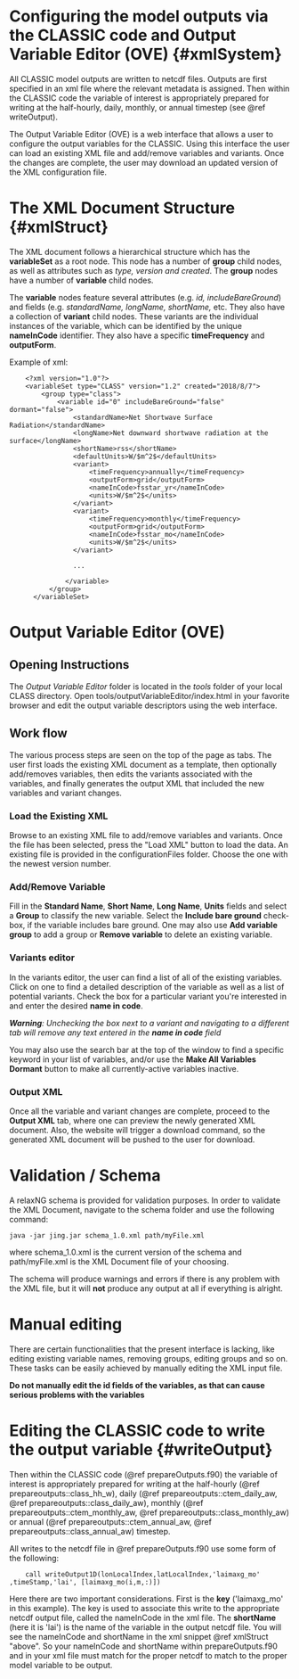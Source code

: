 Configuring the model outputs via the CLASSIC code and Output Variable Editor (OVE) {#xmlSystem}
========

All CLASSIC model outputs are written to netcdf files. Outputs are first specified in an xml file where the relevant metadata is assigned. Then within the CLASSIC code the variable of interest is appropriately prepared for writing at the half-hourly, daily, monthly, or annual timestep (see @ref writeOutput).


The Output Variable Editor (OVE) is a web interface that allows a user to configure the output variables for the CLASSIC. Using this interface the user can load an existing XML file and add/remove variables and variants. Once the changes are complete, the user may download an updated version of the XML configuration file.

# The XML Document Structure {#xmlStruct}
The XML document follows a hierarchical structure which has the **variableSet** as a root node. This node has a number of **group** child nodes, as well as attributes such as *type, version and created*. The **group** nodes have a number of **variable** child nodes.

The **variable** nodes feature several attributes (e.g. *id, includeBareGround*) and fields (e.g. *standardName, longName, shortName,* etc. They also have a collection of **variant** child nodes. These variants are the individual instances of the variable, which can be identified by the unique **nameInCode** identifier. They also have a specific **timeFrequency** and **outputForm**.

Example of xml:

        <?xml version="1.0"?>
        <variableSet type="CLASS" version="1.2" created="2018/8/7">
            <group type="class">
                <variable id="0" includeBareGround="false" dormant="false">
                    <standardName>Net Shortwave Surface Radiation</standardName>
                    <longName>Net downward shortwave radiation at the surface</longName>
                    <shortName>rss</shortName>
                    <defaultUnits>W/$m^2$</defaultUnits>
                    <variant>
                        <timeFrequency>annually</timeFrequency>
                        <outputForm>grid</outputForm>
                        <nameInCode>fsstar_yr</nameInCode>
                        <units>W/$m^2$</units>
                    </variant>
                    <variant>
                        <timeFrequency>monthly</timeFrequency>
                        <outputForm>grid</outputForm>
                        <nameInCode>fsstar_mo</nameInCode>
                        <units>W/$m^2$</units>
                    </variant>

                    ...

                  </variable>
              </group>
          </variableSet>

# Output Variable Editor (OVE)

## Opening Instructions
The *Output Variable Editor* folder is located in the *tools* folder of your local CLASS directory.
Open tools/outputVariableEditor/index.html in your favorite browser and edit the output variable descriptors using the web interface.

## Work flow
The various process steps are seen on the top of the page as tabs. The user first loads the existing XML document as a template, then optionally add/removes variables, then edits the variants associated with the variables, and finally generates the output XML that included the new variables and variant changes.
### Load the Existing XML
Browse to an existing XML file to add/remove variables and variants. Once the file has been selected, press the "Load XML" button to load the data. An existing file is provided in the configurationFiles folder. Choose the one with the newest version number.
### Add/Remove Variable
Fill in the **Standard Name**, **Short Name**, **Long Name**, **Units** fields and select a **Group** to classify the new variable. Select the **Include bare ground** check-box, if the variable includes bare ground. One may also use **Add variable group** to add a group or **Remove variable** to delete an existing variable.
### Variants editor
In the variants editor, the user can find a list of all of the existing variables. Click on one to find a detailed description of the variable as well as a list of potential variants. Check the box for a particular variant you're interested in and enter the desired **name in code**.

***Warning**: Unchecking the box next to a variant and navigating to a different tab will remove any text entered in the **name in code** field*

You may also use the search bar at the top of the window to find a specific keyword in your list of variables, and/or use the **Make All Variables Dormant** button to make all currently-active variables inactive.

### Output XML
Once all the variable and variant changes are complete, proceed to the **Output XML** tab, where one can preview the newly generated XML document. Also, the website will trigger a download command, so the generated XML document will be pushed to the user for download.


# Validation / Schema
A relaxNG schema is provided for validation purposes.
In order to validate the XML Document, navigate to the schema folder and use the following command:

`java -jar jing.jar schema_1.0.xml path/myFile.xml`

where schema_1.0.xml is the current version of the schema and path/myFile.xml is the XML Document file of your choosing.

The schema will produce warnings and errors if there is any problem with the XML file, but it will **not** produce any output at all if everything is alright.

# Manual editing
There are certain functionalities that the present interface is lacking, like editing existing variable names, removing groups, editing groups and so on.
These tasks can be easily achieved by manually editing the XML input file.

**Do not manually edit the id fields of the variables, as that can cause serious problems with the variables**

# Editing the CLASSIC code to write the output variable {#writeOutput}

Then within the CLASSIC code (@ref prepareOutputs.f90) the variable of interest is appropriately prepared for writing at the half-hourly (@ref prepareoutputs::class_hh_w), daily (@ref prepareoutputs::ctem_daily_aw, @ref prepareoutputs::class_daily_aw), monthly (@ref prepareoutputs::ctem_monthly_aw, @ref prepareoutputs::class_monthly_aw) or annual (@ref prepareoutputs::ctem_annual_aw, @ref prepareoutputs::class_annual_aw) timestep.

All writes to the netcdf file in @ref prepareOutputs.f90 use some form of the following:

        call writeOutput1D(lonLocalIndex,latLocalIndex,'laimaxg_mo' ,timeStamp,'lai', [laimaxg_mo(i,m,:)])

Here there are two important considerations. First is the **key** ('laimaxg_mo' in this example). The key is used to associate this write to the appropriate netcdf output file, called the nameInCode in the xml file. The **shortName** (here it is 'lai') is the name of the variable in the output netcdf file. You will see the nameInCode and shortName in the xml snippet @ref xmlStruct "above". So your nameInCode and shortName within prepareOutputs.f90 and in your xml file must match for the proper netcdf to match to the proper model variable to be output.
